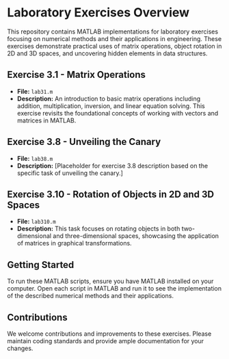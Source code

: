 # Laboratory Exercises Overview

This repository contains MATLAB implementations for laboratory exercises focusing on numerical methods and their applications in engineering. These exercises demonstrate practical uses of matrix operations, object rotation in 2D and 3D spaces, and uncovering hidden elements in data structures.

## Exercise 3.1 - Matrix Operations

- **File:** `lab31.m`
- **Description:** An introduction to basic matrix operations including addition, multiplication, inversion, and linear equation solving. This exercise revisits the foundational concepts of working with vectors and matrices in MATLAB.

## Exercise 3.8 - Unveiling the Canary

- **File:** `lab38.m`
- **Description:** [Placeholder for exercise 3.8 description based on the specific task of unveiling the canary.]

## Exercise 3.10 - Rotation of Objects in 2D and 3D Spaces

- **File:** `lab310.m`
- **Description:** This task focuses on rotating objects in both two-dimensional and three-dimensional spaces, showcasing the application of matrices in graphical transformations.

## Getting Started

To run these MATLAB scripts, ensure you have MATLAB installed on your computer. Open each script in MATLAB and run it to see the implementation of the described numerical methods and their applications.

## Contributions

We welcome contributions and improvements to these exercises. Please maintain coding standards and provide ample documentation for your changes.


